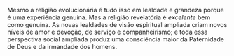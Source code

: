 ﻿Mesmo a religião evolucionária é tudo isso em lealdade e grandeza porque é uma experiência genuína. Mas a religião revelatória é *excelente* bem como genuína. As novas lealdades de visão espiritual ampliada criam novos níveis de amor e devoção, de serviço e companheirismo; e toda essa perspectiva social ampliada produz uma consciência maior da Paternidade de Deus e da irmandade dos homens.